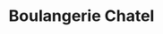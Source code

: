 ---
title: "Boulangerie Chatel"
url: /cherbourg-en-cotentin/boulangerie-chatel/
shop: boulangerie
---